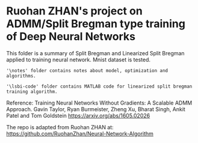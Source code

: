 # Ruohan ZHAN's project on ADMM/Split Bregman type training of Deep Neural Networks

This folder is a summary of Split Bregman and Linearized Split Bregman applied to training neural network. Mnist dataset is tested.

	'\notes' folder contains notes about model, optimization and algorithms.

	'\lsbi-code' folder contains MATLAB code for linearized split bregman training algorithm.
	
Reference: Training Neural Networks Without Gradients: A Scalable ADMM Approach. Gavin Taylor, Ryan Burmeister, Zheng Xu, Bharat Singh, Ankit Patel and Tom Goldstein https://arxiv.org/abs/1605.02026

The repo is adapted from Ruohan ZHAN at: https://github.com/RuohanZhan/Neural-Network-Algorithm
